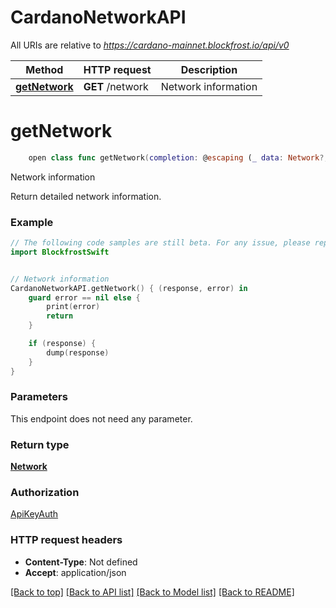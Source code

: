 # CardanoNetworkAPI

All URIs are relative to *https://cardano-mainnet.blockfrost.io/api/v0*

Method | HTTP request | Description
------------- | ------------- | -------------
[**getNetwork**](CardanoNetworkAPI.md#getnetwork) | **GET** /network | Network information


# **getNetwork**
```swift
    open class func getNetwork(completion: @escaping (_ data: Network?, _ error: Error?) -> Void)
```

Network information

Return detailed network information.

### Example
```swift
// The following code samples are still beta. For any issue, please report via http://github.com/OpenAPITools/openapi-generator/issues/new
import BlockfrostSwift


// Network information
CardanoNetworkAPI.getNetwork() { (response, error) in
    guard error == nil else {
        print(error)
        return
    }

    if (response) {
        dump(response)
    }
}
```

### Parameters
This endpoint does not need any parameter.

### Return type

[**Network**](Network.md)

### Authorization

[ApiKeyAuth](../README.md#ApiKeyAuth)

### HTTP request headers

 - **Content-Type**: Not defined
 - **Accept**: application/json

[[Back to top]](#) [[Back to API list]](../README.md#documentation-for-api-endpoints) [[Back to Model list]](../README.md#documentation-for-models) [[Back to README]](../README.md)

